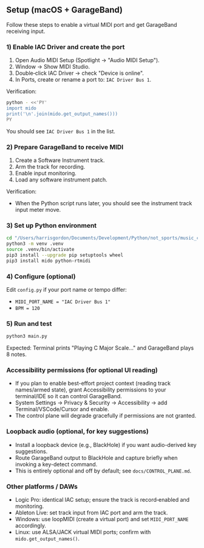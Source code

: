 ## Setup (macOS + GarageBand)

Follow these steps to enable a virtual MIDI port and get GarageBand receiving input.

### 1) Enable IAC Driver and create the port
1. Open Audio MIDI Setup (Spotlight → "Audio MIDI Setup").
2. Window → Show MIDI Studio.
3. Double‑click IAC Driver → check "Device is online".
4. In Ports, create or rename a port to: `IAC Driver Bus 1`.

Verification:
```bash
python - <<'PY'
import mido
print('\n'.join(mido.get_output_names()))
PY
```
You should see `IAC Driver Bus 1` in the list.

### 2) Prepare GarageBand to receive MIDI
1. Create a Software Instrument track.
2. Arm the track for recording.
3. Enable input monitoring.
4. Load any software instrument patch.

Verification:
- When the Python script runs later, you should see the instrument track input meter move.

### 3) Set up Python environment
```bash
cd "/Users/harrisgordon/Documents/Development/Python/not_sports/music_cursor"
python3 -m venv .venv
source .venv/bin/activate
pip3 install --upgrade pip setuptools wheel
pip3 install mido python-rtmidi
```

### 4) Configure (optional)
Edit `config.py` if your port name or tempo differ:
- `MIDI_PORT_NAME = "IAC Driver Bus 1"`
- `BPM = 120`

### 5) Run and test
```bash
python3 main.py
```
Expected: Terminal prints "Playing C Major Scale..." and GarageBand plays 8 notes.

### Accessibility permissions (for optional UI reading)
- If you plan to enable best-effort project context (reading track names/armed state), grant Accessibility permissions to your terminal/IDE so it can control GarageBand.
- System Settings → Privacy & Security → Accessibility → add Terminal/VSCode/Cursor and enable.
- The control plane will degrade gracefully if permissions are not granted.

### Loopback audio (optional, for key suggestions)
- Install a loopback device (e.g., BlackHole) if you want audio-derived key suggestions.
- Route GarageBand output to BlackHole and capture briefly when invoking a key-detect command.
- This is entirely optional and off by default; see `docs/CONTROL_PLANE.md`.

### Other platforms / DAWs
- Logic Pro: identical IAC setup; ensure the track is record‑enabled and monitoring.
- Ableton Live: set track input from IAC port and arm the track.
- Windows: use loopMIDI (create a virtual port) and set `MIDI_PORT_NAME` accordingly.
- Linux: use ALSA/JACK virtual MIDI ports; confirm with `mido.get_output_names()`.


